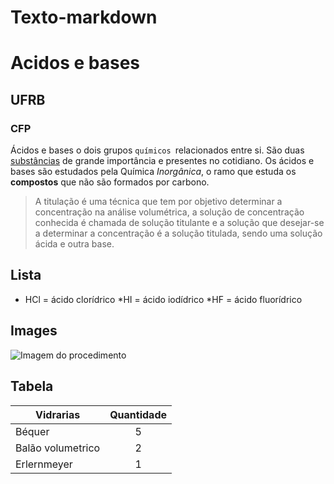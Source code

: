 # Texto-markdown
# Acidos e bases 

## UFRB

### CFP

Ácidos e bases o dois grupos `químicos `relacionados entre si. São duas [substâncias](https://www.google.com/search?q=significado+da+palavra+subst%C3%A2ncia&oq=significado+da+palavra+subs&aqs=chrome.6.69i57j0l9.15663j1j15&sourceid=chrome&ie=UTF-8) de grande importância e presentes no cotidiano. Os ácidos e bases são estudados pela Química *Inorgânica*, o ramo que estuda os **compostos** que não são formados por carbono.

>A titulação é uma técnica que tem por objetivo determinar a concentração na análise volumétrica, a solução de concentração conhecida é chamada de solução titulante e a solução que desejar-se a determinar a concentração é a solução titulada, sendo uma solução ácida e outra base.


## Lista

* HCl = ácido clorídrico
*HI = ácido iodídrico
*HF = ácido fluorídrico


## Images

![Imagem do  procedimento ](https://www.google.com/search?q=acidos+e+bases+procedimento&tbm=isch&ved=2ahUKEwin47m7vb_vAhU6o5UCHZnQAWwQ2-cCegQIABAA&oq=acidos+e+bases+procedimento&gs_lcp=CgNpbWcQAzoCCAA6BAgAEBhQsK6PBVjK2I8FYK_cjwVoAHAAeACAAaUBiAG7DJIBBDAuMTOYAQCgAQGqAQtnd3Mtd2l6LWltZ8ABAQ&sclient=img&ei=KDxWYKevFLrG1sQPmaGH4AY&bih=657&biw=1366#imgrc=-Y5KHmLYjThdcM)

## Tabela

| Vidrarias     | Quantidade |
| ------------- |:-------------:|
| Béquer         | 5  |
| Balão volumetrico     | 2   |
| Erlernmeyer    | 1    |
